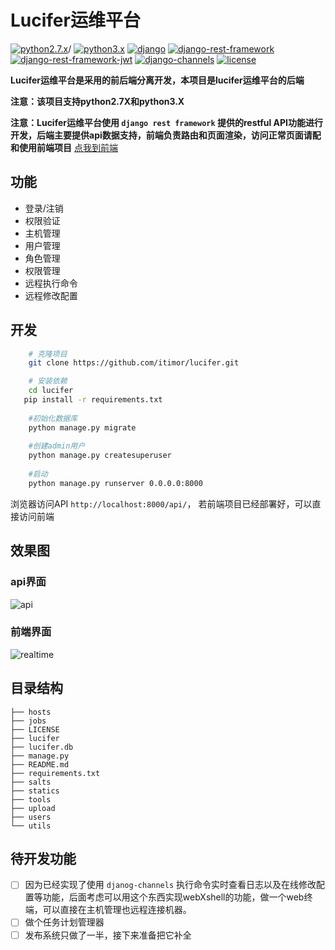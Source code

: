 # Lucifer运维平台 #

[![python2.7.x](https://img.shields.io/badge/python-2.7.X-brightgreen.svg)](https://www.python.org/)/
[![python3.x](https://img.shields.io/badge/python-3.X-brightgreen.svg)](https://www.python.org/)
[![django](https://img.shields.io/badge/django-1.11.4-brightgreen.svg)](https://www.djangoproject.com/)
[![django-rest-framework](https://img.shields.io/badge/djangorestframework-3.6.3-brightgreen.svg)](http://www.django-rest-framework.org/)
[![django-rest-framework-jwt](https://img.shields.io/badge/djangorestframeworkjwt-1.11.0-brightgreen.svg)](https://github.com/GetBlimp/django-rest-framework-jwt)
[![django-channels](https://img.shields.io/badge/channels-1.1.8-brightgreen.svg)](https://channels.readthedocs.io/en/stable/)
[![license](https://img.shields.io/github/license/mashape/apistatus.svg)](https://github.com/itimor/lucifer-frontend/blob/master/LICENSE)

**Lucifer运维平台是采用的前后端分离开发，本项目是lucifer运维平台的后端**

**注意：该项目支持python2.7X和python3.X**

**注意：Lucifer运维平台使用 `django rest framework` 提供的restful API功能进行开发，后端主要提供api数据支持，前端负责路由和页面渲染，访问正常页面请配和使用前端项目** [点我到前端](https://github.com/itimor/lucifer-frontend.git)

## 功能
- 登录/注销
- 权限验证
- 主机管理
- 用户管理
- 角色管理
- 权限管理
- 远程执行命令
- 远程修改配置

## 开发
```bash
    # 克隆项目
    git clone https://github.com/itimor/lucifer.git

    # 安装依赖
    cd lucifer
   pip install -r requirements.txt
 
    #初始化数据库
    python manage.py migrate
    
    #创建admin用户
    python manage.py createsuperuser 
    
    #启动
    python manage.py runserver 0.0.0.0:8000

```
浏览器访问API `http://localhost:8000/api/`， 若前端项目已经部署好，可以直接访问前端

## 效果图

### api界面
![api](https://github.com/itimor/lucifer/blob/master/statics/images/api.png)

### 前端界面
![realtime](https://github.com/itimor/lucifer/blob/master/statics/images/realtime.gif)

## 目录结构
```shell
├── hosts                      
├── jobs
├── LICENSE
├── lucifer
├── lucifer.db
├── manage.py
├── README.md
├── requirements.txt
├── salts
├── statics
├── tools
├── upload
├── users
└── utils

```

## 待开发功能
- [ ] 因为已经实现了使用 `djanog-channels` 执行命令实时查看日志以及在线修改配置等功能，后面考虑可以用这个东西实现webXshell的功能，做一个web终端，可以直接在主机管理也远程连接机器。
- [ ] 做个任务计划管理器
- [ ] 发布系统只做了一半，接下来准备把它补全
